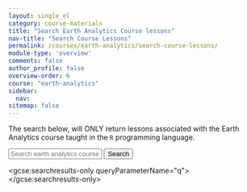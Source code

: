 ```yaml
---
layout: single_el
category: course-materials
title: "Search Earth Analytics Course lessons"
nav-title: "Search Course Lessons"
permalink: /courses/earth-analytics/search-course-lessons/
module-type: 'overview'
comments: false
author_profile: false
overview-order: 6
course: "earth-analytics"
sidebar:
  nav:
sitemap: false
---
```


The search below, will ONLY return lessons associated with the Earth Analytics
course taught in the `R` programming language.

<div id="main-search">
   <form role="search" method="get" action="/courses/earth-analytics/search-course-lessons/">
   <input id="q" name="q"
          placeholder="Search earth analytics course lessons." type="text">
   <input id="searchButton" name="googleSearchName" type="submit" value="Search">
   </form>
 </div>

<div id="single-search" class="home">

  <script>
    (function() {
      var cx = '009878393705905880463:blrxkmzr1zo';
      var gcse = document.createElement('script');
      gcse.type = 'text/javascript';
      gcse.async = true;
      gcse.src = 'https://cse.google.com/cse.js?cx=' + cx;
      var s = document.getElementsByTagName('script')[0];
      s.parentNode.insertBefore(gcse, s);
    })();
  </script>
  <gcse:searchresults-only queryParameterName="q"></gcse:searchresults-only>

</div>
